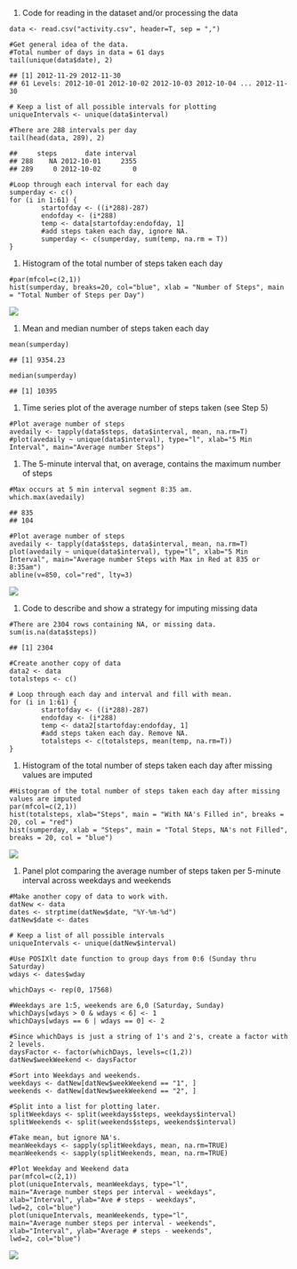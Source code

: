 1.  Code for reading in the dataset and/or processing the data

<!-- -->

    data <- read.csv("activity.csv", header=T, sep = ",")

    #Get general idea of the data.
    #Total number of days in data = 61 days
    tail(unique(data$date), 2)

    ## [1] 2012-11-29 2012-11-30
    ## 61 Levels: 2012-10-01 2012-10-02 2012-10-03 2012-10-04 ... 2012-11-30

    # Keep a list of all possible intervals for plotting
    uniqueIntervals <- unique(data$interval)

    #There are 288 intervals per day
    tail(head(data, 289), 2)

    ##     steps       date interval
    ## 288    NA 2012-10-01     2355
    ## 289     0 2012-10-02        0

    #Loop through each interval for each day
    sumperday <- c()
    for (i in 1:61) {
            startofday <- ((i*288)-287)
            endofday <- (i*288)
            temp <- data[startofday:endofday, 1]
            #add steps taken each day, ignore NA.
            sumperday <- c(sumperday, sum(temp, na.rm = T))
    }

1.  Histogram of the total number of steps taken each day

<!-- -->

    #par(mfcol=c(2,1))
    hist(sumperday, breaks=20, col="blue", xlab = "Number of Steps", main = "Total Number of Steps per Day")

![](PA1_template_files/figure-markdown_strict/Histogram%20of%20total%20steps-1.png)

1.  Mean and median number of steps taken each day

<!-- -->

    mean(sumperday)

    ## [1] 9354.23

    median(sumperday)

    ## [1] 10395

1.  Time series plot of the average number of steps taken (see Step 5)

<!-- -->

    #Plot average number of steps
    avedaily <- tapply(data$steps, data$interval, mean, na.rm=T)
    #plot(avedaily ~ unique(data$interval), type="l", xlab="5 Min Interval", main="Average number Steps")

1.  The 5-minute interval that, on average, contains the maximum number
    of steps

<!-- -->

    #Max occurs at 5 min interval segment 8:35 am.
    which.max(avedaily)

    ## 835 
    ## 104

    #Plot average number of steps
    avedaily <- tapply(data$steps, data$interval, mean, na.rm=T)
    plot(avedaily ~ unique(data$interval), type="l", xlab="5 Min Interval", main="Average number Steps with Max in Red at 835 or 8:35am")
    abline(v=850, col="red", lty=3)

![](PA1_template_files/figure-markdown_strict/Interval%20with%20max%20steps-1.png)

1.  Code to describe and show a strategy for imputing missing data

<!-- -->

    #There are 2304 rows containing NA, or missing data.
    sum(is.na(data$steps))

    ## [1] 2304

    #Create another copy of data
    data2 <- data
    totalsteps <- c()

    # Loop through each day and interval and fill with mean. 
    for (i in 1:61) {
            startofday <- ((i*288)-287)
            endofday <- (i*288)
            temp <- data2[startofday:endofday, 1]
            #add steps taken each day. Remove NA.
            totalsteps <- c(totalsteps, mean(temp, na.rm=T))
    }

1.  Histogram of the total number of steps taken each day after missing
    values are imputed

<!-- -->

    #Histogram of the total number of steps taken each day after missing values are imputed
    par(mfcol=c(2,1))
    hist(totalsteps, xlab="Steps", main = "With NA's Filled in", breaks = 20, col = "red")
    hist(sumperday, xlab = "Steps", main = "Total Steps, NA's not Filled", breaks = 20, col = "blue")

![](PA1_template_files/figure-markdown_strict/Histogram%20with%20filled%20NA-1.png)

1.  Panel plot comparing the average number of steps taken per 5-minute
    interval across weekdays and weekends

<!-- -->

    #Make another copy of data to work with.
    datNew <- data
    dates <- strptime(datNew$date, "%Y-%m-%d")
    datNew$date <- dates

    # Keep a list of all possible intervals
    uniqueIntervals <- unique(datNew$interval)

    #Use POSIXlt date function to group days from 0:6 (Sunday thru Saturday)
    wdays <- dates$wday

    whichDays <- rep(0, 17568)

    #Weekdays are 1:5, weekends are 6,0 (Saturday, Sunday)
    whichDays[wdays > 0 & wdays < 6] <- 1
    whichDays[wdays == 6 | wdays == 0] <- 2

    #Since whichDays is just a string of 1's and 2's, create a factor with 2 levels.
    daysFactor <- factor(whichDays, levels=c(1,2))
    datNew$weekWeekend <- daysFactor

    #Sort into Weekdays and weekends.
    weekdays <- datNew[datNew$weekWeekend == "1", ]
    weekends <- datNew[datNew$weekWeekend == "2", ]

    #Split into a list for plotting later.
    splitWeekdays <- split(weekdays$steps, weekdays$interval)
    splitWeekends <- split(weekends$steps, weekends$interval)

    #Take mean, but ignore NA's.
    meanWeekdays <- sapply(splitWeekdays, mean, na.rm=TRUE)
    meanWeekends <- sapply(splitWeekends, mean, na.rm=TRUE)

    #Plot Weekday and Weekend data
    par(mfcol=c(2,1))
    plot(uniqueIntervals, meanWeekdays, type="l",
    main="Average number steps per interval - weekdays", 
    xlab="Interval", ylab="Ave # steps - weekdays", 
    lwd=2, col="blue")
    plot(uniqueIntervals, meanWeekends, type="l",
    main="Average number steps per interval - weekends", 
    xlab="Interval", ylab="Average # steps - weekends", 
    lwd=2, col="blue")

![](PA1_template_files/figure-markdown_strict/Plot%20weekend%20weekday-1.png)
